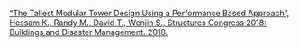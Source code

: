 [“The Tallest Modular Tower Design Using a Performance Based Approach”, Hessam K., Randy M., David T., Wenjin S., Structures Congress 2018: Buildings and Disaster Management. 2018.](https://ascelibrary.org/doi/pdf/10.1061/9780784481325.018)
